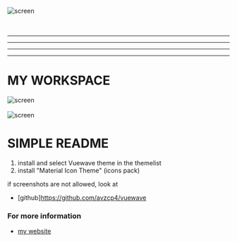 


![screen](https://raw.githubusercontent.com/avzcp4/vuewave/master/images/2.jpg)
<br><br><br>

-------------------------------
-------------------------------
-------------------------------
-------------------------------
# MY WORKSPACE <br>
![screen](https://raw.githubusercontent.com/avzcp4/vuewave/master/images/1.jpg)
<br><br>
![screen](https://raw.githubusercontent.com/avzcp4/vuewave/master/images/3.jpg)

# SIMPLE README
1) install and select Vuewave theme in the themelist
2) install "Material Icon Theme" (icons pack)

if screenshots are not allowed, look at
* [github]https://github.com/avzcp4/vuewave


### For more information
* [my website](https://sierra-studio.tech/)


